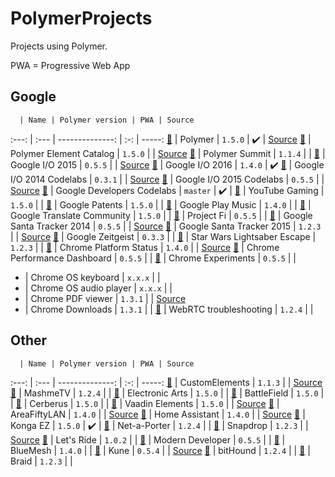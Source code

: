 # PolymerProjects

Projects using Polymer.

PWA = Progressive Web App

## Google

      | Name | Polymer version | PWA | Source
:---: | :--- | --------------: | :-: | -----:
[:link:](https://www.polymer-project.org) | Polymer | `1.5.0` | :heavy_check_mark: | [Source](https://github.com/Polymer/docs)
[:link:](https://elements.polymer-project.org/) | Polymer Element Catalog | `1.5.0` | | [Source](https://github.com/Polymer/polymer-element-catalog)
[:link:](https://www.polymer-project.org/summit) | Polymer Summit | `1.1.4` | |
[:link:](https://events.google.com/io2015) | Google I/O 2015 | `0.5.5` | | [Source](https://github.com/GoogleChrome/ioweb2015)
[:link:](https://events.google.com/io2016) | Google I/O 2016 | `1.4.0` | :heavy_check_mark:
[:link:](https://io2014codelabs.appspot.com) | Google I/O 2014 Codelabs | `0.3.1` | | [Source](https://github.com/googlesamples/io2014-codelabs)
[:link:](https://io2015codelabs.appspot.com) | Google I/O 2015 Codelabs | `0.5.5` | | [Source](https://github.com/googlesamples/io2015-codelabs)
[:link:](https://codelabs.developers.google.com) | Google Developers Codelabs | `master` | :heavy_check_mark: |
[:link:](https://gaming.youtube.com) | YouTube Gaming | `1.5.0` | |
[:link:](https://patents.google.com) | Google Patents | `1.5.0` | |
[:link:](https://play.google.com/music) | Google Play Music | `1.4.0` | |
[:link:](https://translate.google.com/community) | Google Translate Community | `1.5.0` | |
[:link:](https://fi.google.com) | Project Fi | `0.5.5` | |
[:link:](https://santatracker.google.com) | Google Santa Tracker 2014 | `0.5.5` | | [Source](https://github.com/google/santa-tracker-web)
[:link:](https://santatracker.google.com) | Google Santa Tracker 2015 | `1.2.3` | | [Source](https://github.com/google/santa-tracker-web)
[:link:](http://zeitgeist-globe.appspot.com) | Google Zeitgeist | `0.3.3` | |
[:link:](https://lightsaber.withgoogle.com) | Star Wars Lightsaber Escape | `1.2.3` | |
[:link:](https://www.chromestatus.com) | Chrome Platform Status | `1.4.0` | | [Source](https://github.com/GoogleChrome/chromium-dashboard)
[:link:](https://chromeperf.appspot.com) | Chrome Performance Dashboard | `0.5.5` | |
[:link:](https://www.chromeexperiments.com) | Chrome Experiments | `0.5.5` | |
- | Chrome OS keyboard | `x.x.x` | |
- | Chrome OS audio player | `x.x.x` | |
- | Chrome PDF viewer | `1.3.1` | | [Source](https://chromium.googlesource.com/chromium/src/+/master/chrome/browser/resources/pdf)
- | Chrome Downloads | `1.3.1` | |
[:link:](https://test.webrtc.org) | WebRTC troubleshooting | `1.2.4` | |

## Other

      | Name | Polymer version | PWA | Source
:---: | :--- | --------------: | :-: | -----:
[:link:](https://customelements.io) | CustomElements | `1.1.3` | | [Source](https://github.com/customelements/www)
[:link:](https://www.mashme.io) | MashmeTV | `1.2.4` | |
[:link:](http://www.ea.com) | Electronic Arts | `1.5.0` | |
[:link:](http://www.battlefield.com) | BattleField | `1.5.0` | |
[:link:](https://www.cerberusapp.com) | Cerberus | `1.5.0` | |
[:link:](https://vaadin.com/elements) | Vaadin Elements | `1.5.0` | | [Source](https://github.com/vaadin)
[:link:](https://areafiftylan.nl) | AreaFiftyLAN | `1.4.0` | | [Source](https://github.com/AreaFiftyLAN/lancie-frontend)
[:link:](https://home-assistant.io/demo) | Home Assistant | `1.4.0` | | [Source](https://github.com/home-assistant/home-assistant)
[:link:](https://kongax.konga.com) | Konga EZ | `1.5.0` | :heavy_check_mark: |
[:link:](https://www.net-a-porter.com) | Net-a-Porter | `1.2.4` | |
[:link:](https://snapdrop.net) | Snapdrop | `1.2.3` | | [Source](https://github.com/RobinLinus/snapdrop)
[:link:](https://www.letsride.com.au) | Let's Ride | `1.0.2` | |
[:link:](https://moderndeveloper.com) | Modern Developer | `0.5.5` | |
[:link:](https://bluemesh.com) | BlueMesh | `1.4.0` | |
[:link:](http://kune.cc) | Kune | `0.5.4` | | [Source](https://github.com/comunes/kune)
[:link:](https://www.bithound.io) | bitHound | `1.2.4` | |
[:link:](https://braid.io) | Braid | `1.2.3` | |
